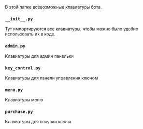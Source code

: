 В этой папке всевозможные клавиатуры бота.


### `__init__.py`

Тут импортируются все клавиатуры, чтобы можно было удобно использовать их в коде.

### `admin.py`
Клавиатуры для админ панельки

### `key_control.py`
Клавиатуры для панели управления ключом

### `menu.py`
Клавиатуры меню

### `purchase.py`
Клавиатуры для покупки ключа

